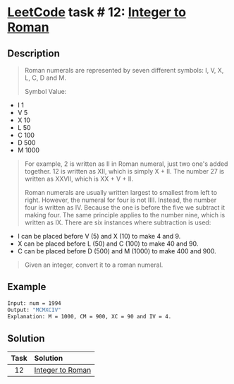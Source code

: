 # [LeetCode][leetcode] task # 12: [Integer to Roman][task]

Description
-----------

> Roman numerals are represented by seven different symbols: I, V, X, L, C, D and M.
>
> Symbol Value:
* I          1
* V          5
* X         10
* L         50
* C        100
* D        500
* M       1000
>
> For example, 2 is written as II in Roman numeral, just two one's added together.
> 12 is written as XII, which is simply X + II.
> The number 27 is written as XXVII, which is XX + V + II.
>
> Roman numerals are usually written largest to smallest
> from left to right. However, the numeral for four is not IIII.
> Instead, the number four is written as IV.
> Because the one is before the five we subtract it making four.
> The same principle applies to the number nine, which is written as IX.
> There are six instances where subtraction is used:
>
* I can be placed before V (5) and X (10) to make 4 and 9.
* X can be placed before L (50) and C (100) to make 40 and 90.
* C can be placed before D (500) and M (1000) to make 400 and 900.
>
> Given an integer, convert it to a roman numeral.

Example
-------

```sh
Input: num = 1994
Output: "MCMXCIV"
Explanation: M = 1000, CM = 900, XC = 90 and IV = 4.
```

Solution
--------

| Task | Solution                     |
|:----:|:-----------------------------|
|  12  | [Integer to Roman][solution] |


[leetcode]: <http://leetcode.com/>
[task]: <https://leetcode.com/problems/integer-to-roman/>
[solution]: <https://github.com/wellaxis/praxis-leetcode/blob/main/src/main/java/com/witalis/praxis/leetcode/task/h1/p12/option/Practice.java>
